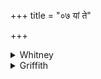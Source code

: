 +++
title = "०७ यां ते"

+++

<details><summary>Whitney</summary>

### Translation
7. What \[witchcraft\] they have made for thee in the army (*sénā*),  
what they have made in arrow-and-weapon; in the drum what witchcraft  
they have made—I take that back again.

### Notes
To make the meter complete in the two preceding verses, we need to make  
the unusual resolution *-ya-am* at end of **a**.
</details>

<details><summary>Griffith</summary>

The spell that they have cast upon thine army or thy shafts and arms, Spell they have cast upon the drum, this I throw back again on them.
</details>
